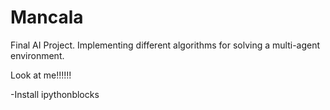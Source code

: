 # Mancala
Final AI Project. Implementing different algorithms for solving a multi-agent environment.


Look at me!!!!!!

-Install ipythonblocks
